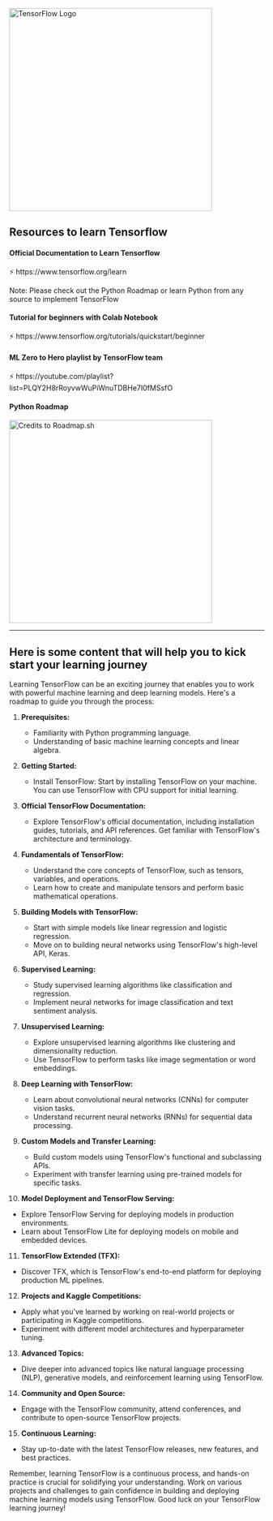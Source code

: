 <p align="left"> <img src="https://www.gstatic.com/devrel-devsite/prod/vd0b6a72e157acde26de95ec0a4f3c963ef89b26016c053f67be2964730c81ac3/tensorflow/images/lockup.svg" alt="TensorFlow Logo" width=400 /> </p>
<h2> Resources to learn Tensorflow </h2>
  
<h4> Official Documentation to Learn Tensorflow </h4>
⚡ https://www.tensorflow.org/learn  

Note: Please check out the Python Roadmap or learn Python from any source to implement TensorFlow

<h4> Tutorial for beginners with Colab Notebook </h4>
⚡ https://www.tensorflow.org/tutorials/quickstart/beginner

<h4> ML Zero to Hero playlist by TensorFlow team </h4>
⚡ https://youtube.com/playlist?list=PLQY2H8rRoyvwWuPiWnuTDBHe7I0fMSsfO


<h4> Python Roadmap </h4>
<p align="left"> <img src="https://github.com/Moinuddin9777/TFUG_ML_Bootcamp_1/assets/76849575/9d96b5e3-ca37-45f0-8b80-82a71e128a28" alt="Credits to Roadmap.sh" height=400/> </p>

---

<h2> Here is some content that will help you to kick start your learning journey </h2>

Learning TensorFlow can be an exciting journey that enables you to work with powerful machine learning and deep learning models. Here's a roadmap to guide you through the process:

1. **Prerequisites:**
   - Familiarity with Python programming language.
   - Understanding of basic machine learning concepts and linear algebra.

2. **Getting Started:**
   - Install TensorFlow: Start by installing TensorFlow on your machine. You can use TensorFlow with CPU support for initial learning.

3. **Official TensorFlow Documentation:**
   - Explore TensorFlow's official documentation, including installation guides, tutorials, and API references. Get familiar with TensorFlow's architecture and terminology.

4. **Fundamentals of TensorFlow:**
   - Understand the core concepts of TensorFlow, such as tensors, variables, and operations.
   - Learn how to create and manipulate tensors and perform basic mathematical operations.

5. **Building Models with TensorFlow:**
   - Start with simple models like linear regression and logistic regression.
   - Move on to building neural networks using TensorFlow's high-level API, Keras.

6. **Supervised Learning:**
   - Study supervised learning algorithms like classification and regression.
   - Implement neural networks for image classification and text sentiment analysis.

7. **Unsupervised Learning:**
   - Explore unsupervised learning algorithms like clustering and dimensionality reduction.
   - Use TensorFlow to perform tasks like image segmentation or word embeddings.

8. **Deep Learning with TensorFlow:**
   - Learn about convolutional neural networks (CNNs) for computer vision tasks.
   - Understand recurrent neural networks (RNNs) for sequential data processing.

9. **Custom Models and Transfer Learning:**
   - Build custom models using TensorFlow's functional and subclassing APIs.
   - Experiment with transfer learning using pre-trained models for specific tasks.

10. **Model Deployment and TensorFlow Serving:**
   - Explore TensorFlow Serving for deploying models in production environments.
   - Learn about TensorFlow Lite for deploying models on mobile and embedded devices.

11. **TensorFlow Extended (TFX):**
   - Discover TFX, which is TensorFlow's end-to-end platform for deploying production ML pipelines.

12. **Projects and Kaggle Competitions:**
   - Apply what you've learned by working on real-world projects or participating in Kaggle competitions.
   - Experiment with different model architectures and hyperparameter tuning.

13. **Advanced Topics:**
   - Dive deeper into advanced topics like natural language processing (NLP), generative models, and reinforcement learning using TensorFlow.

14. **Community and Open Source:**
   - Engage with the TensorFlow community, attend conferences, and contribute to open-source TensorFlow projects.

15. **Continuous Learning:**
   - Stay up-to-date with the latest TensorFlow releases, new features, and best practices.

Remember, learning TensorFlow is a continuous process, and hands-on practice is crucial for solidifying your understanding. Work on various projects and challenges to gain confidence in building and deploying machine learning models using TensorFlow. Good luck on your TensorFlow learning journey!
